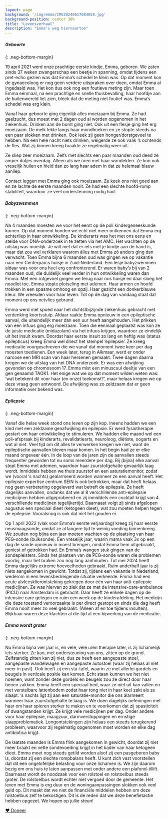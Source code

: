 ```yaml
---
layout: page
background: '/img/emma/IMG20240617084658.jpg'
background-position: center 30%
title: "Levensverhaal"
description: "Emma's weg hiernaartoe"
---
```


##### Geboorte
{: .neg-bottom-margin}

19 april 2021 werd onze prachtige eerste kindje, Emma, geboren. We zaten sinds 37 weken zwangerschap een beetje in spanning, omdat tijdens een pret-echo gezien was dat Emma’s schedel te klein was. Op dat moment kon de gynaecoloog er nog geen verdere uitspraken over doen, omdat Emma al ingedaald was. Het kon dus ook nog een foutieve meting zijn. Maar toen Emma eenmaal, na een prachtige en snelle thuisbevalling, haar hoofdje aan de buitenwereld liet zien, bleek dat de meting niet foutief was. Emma’s schedel was erg klein.

Vanaf haar geboorte ging eigenlijk alles moeizaam bij Emma. Ze had geelzucht, dus moest met 2 dagen oud al worden opgenomen in het ziekenhuis. Drinken aan de borst ging niet. Ook uit een flesje ging het erg moeizaam. De melk lekte langs haar mondhoeken en ze stopte steeds na een paar slokken met drinken. Ook leek zij geen honger/dorstgevoel te hebben. Na een hele nacht niets drinken, weigerde ze ook vaak ‘s ochtends de fles. Wat zij binnen kreeg braakte ze regelmatig weer uit.

Ze sliep zeer moeizaam. Zelfs met slechts een paar maanden oud deed ze amper dutjes overdag. Alleen als we úren met haar wandelden. Ze kon ook vreselijk huilen en hield dan zo lang haar adem in dat ze helemaal blauw aanliep.

Contact leggen met Emma ging ook moeizaam. Ze keek ons niet goed aan en ze lachte de eerste maanden nooit. Ze had een slechte hoofd-romp stabiliteit, waardoor ze veel ondersteuning nodig had.

##### Babyzwemmen
{: .neg-bottom-margin}

Na 4 maanden moesten we voor het eerst op de poli kindergeneeskunde komen. Op dat moment konden we echt niet meer ontkennen dat Emma erg achterliep in haar ontwikkeling. De kinderarts was het met ons eens en stelde voor DNA-onderzoek in te zetten via het AMC. Het wachten op de uitslag was moeilijk. Je wilt niet dat er iets met je kindje aan de hand is, maar dat zou wel verklaren waarom álles met Emma zó anders ging dan verwacht. Toen Emma bijna 6 maanden oud was gingen we op vakantie naar een Centerparcs huisje in Zuid-Nederland. Een lesje babyzwemmen aldaar was voor ons heel erg confronterend. Er waren baby’s bij van 2 maanden oud, die duidelijk veel verder in hun ontwikkeling waren dan Emma. Met een rotgevoel gingen we terug naar ons huisje en daar sloeg het noodlot toe. Emma stopte plotseling met ademen. Haar armen en hoofd trokken in een spasme omhoog en opzij. Haar gezicht een donkerblauwe kleur. We vreesden voor haar leven. Tot op de dag van vandaag staat dat moment op ons netvlies gebrand.

Emma werd met spoed naar het dichtstbijzijnde ziekenhuis gebracht met verdenking koortsstuip. Aldaar raakte Emma opnieuw in een epileptische aanval, die uiteindelijk meer dan een uur heeft aangehouden. Het prikken van een infuus ging erg moeizaam. Toen die eenmaal geplaatst was kon ze de juiste medicatie (midazolam) via het infuus krijgen, waardoor ze eindelijk uit het insult kwam. Doordat haar eerste insult zo lang en heftig was (status epilepticus) kreeg Emma wel direct het stempel ‘epilepsie’. Ze kreeg medicatie voorgeschreven die we vanaf dat moment twee keer per dag moesten toedienen. Een week later, terug in Alkmaar, werd er onder narcose een MRI scan van haar hersenen gemaakt. Twee dagen daarna kregen we de uitslag van het DNA onderzoek. Er was een afwijking gevonden op chromosoom 17. Emma mist een minuscuul deeltje van een gen genaamd TAOK1. Het enige wat we op dat moment wilden weten was: ‘wat betekent dit voor haar (en onze) toekomst?’, maar helaas kregen we op deze vraag geen antwoord. De afwijking was zo zeldzaam dat er geen informatie over bekend was.

##### Epilepsie
{: .neg-bottom-margin}

Vanaf die helse week stond ons leven op zijn kop. Ineens hadden we een kind met een zeldzame genafwijking én epilepsie. Er werd fysiotherapie gestart om haar ontwikkeling te stimuleren. We hadden elke maand wel een poli-afspraak bij kinderarts, revalidatiearts, neuroloog, diëtiste, oogarts en wat al niet. Veel tijd om dit alles te verwerken kregen we niet, want de epileptische aanvallen bleven maar komen. In het begin had ze er elke maand ongeveer één. In de loop van de jaren zijn de aanvallen steeds frequenter geworden tot nu soms meerdere per dag. Bij (bijna) elke aanval stopt Emma met ademen, waardoor haar zuurstofgehalte gevaarlijk laag wordt. Inmiddels hebben we thuis zuurstof en een saturatiemonitor, zodat we (vooral ‘s nachts) gealarmeerd worden wanneer ze een aanval heeft. Het epilepsie expertise centrum SEIN is ook betrokken, maar dat heeft helaas nog geen verbetering opgeleverd wat betreft de epilepsie. Ze heeft dagelijks aanvallen, ondanks dat we al 8 verschillende anti-epilepsie medicijnen hebben uitgeprobeerd en zij inmiddels een cocktail krijgt van 4 verschillende medicijnen tegelijkertijd. Daarnaast volgt zij sinds afgelopen augustus een speciaal dieet (ketogeen dieet), wat zou moeten helpen tegen de epilepsie. Vooralsnog is ook dat niet het gouden ei.

Op 1 april 2022 (vlak voor Emma’s eerste verjaardag) kreeg zij haar eerste neusmaagsonde, omdat ze al langere tijd te weinig voeding binnenkreeg. We zouden nog bijna een jaar moeten wachten op de plaatsing van haar PEG-sonde (buiksonde). Een vreselijk jaar, waarin mama vaak 3x op een dag de sonde opnieuw in moest brengen, omdat Emma hem uitgebraakt, geniest of getrokken had. En Emma’s wangen stuk gingen van de sondepleisters. Sinds het plaatsen van de PEG-sonde waren die problemen voorbij, maar het braken zou nog lang aanhouden. Tot mei 2024 heeft Emma dagelijks extreme hoeveelheden gebraakt. Ruim anderhalf jaar is zij niets aangekomen in gewicht. Totdat zij, tijdens een vakantie in Nederland, wederom in een levensbedreigende situatie verkeerde. Emma had een acute alvleesklierontsteking gekregen door één van haar anti-epilepsie medicijnen. Ze was hiervan zo ziek dat ze met de intensive-care-ambulance (PICU) naar Amsterdam is gebracht. Daar heeft ze enkele dagen op de intensive care gelegen en ruim een week op de kinderafdeling. Het medicijn die deze toestand veroorzaakte is per direct gestopt en sinds die dag heeft Emma nooit meer zo veel gebraakt. (Alleen af en toe tijdens insulten). Blijkbaar waren deze klachten al die tijd al een bijwerking van de medicatie.

##### Emma wordt groter
{: .neg-bottom-margin}

Nu Emma bijna vier jaar is, en vele, vele uren therapie later, is zij lichamelijk iets sterker. Ze kan, met ondersteuning van ons, zitten op de grond. Zelfstandig zitten kan zij niet, dus ze heeft een aangepaste stoel, aangepaste wandelwagen en aangepaste autostoel (waar zij helaas al niet meer in past). Ook heeft zij een sta-tafel, waarin ze met allerlei gordels en beugels in verticale positie kan komen. Echt staan kunnen we het niet noemen, want zonder deze gordels en beugels zou ze direct door haar benen zakken. Emma heeft een speciaal bed, waar ze niet uit kan vallen en met verstelbare lattenbodem zodat haar tong niet in haar keel zakt als ze slaapt. ‘s nachts ligt zij aan een saturatie-monitor die ons alarmeert wanneer haar zuurstofgehalte te laag is. We doen dagelijks oefeningen met haar om haar spieren sterker te maken en te voorkomen dat zij spasticiteit of dwangstanden krijgt. Ze krijgt vele medicijnen per dag. Onder andere voor haar epilepsie, maagzuur, darmverstoppingen en ernstige slaapproblematiek. Longontstekingen zijn helaas een steeds terugkerend probleem, waarvoor zij regelmatig opgenomen moet worden en elke dag antibiotica krijgt.

De laatste maanden is Emma flink aangekomen in gewicht, doordat zij niet meer braakt en vette sondevoeding krijgt in het kader van haar ketogeen dieet. Emma moet nog steeds getild worden alsof zij een pasgeboren baby is, doordat zij een slechte rompbalans heeft. U kunt zich vast voorstellen dat dit een ongelofelijke belasting voor onze lichamen is. We zijn daarom bezig om ons huis te laten aanpassen met onder andere een plafond-tillift. Daarnaast wordt de noodzaak voor een rolstoel en rolstoelbus steeds groter. De rolstoelbus wordt echter niet vergoed door de gemeente. Het leven met Emma is erg duur en de woningaanpassingen slokken ook veel geld op. Dit maakt dat we niet de financiële middelen hebben om deze rolstoelbus zelf te bekostigen. Dit is de reden dat we deze benefietactie hebben opgezet. We hopen op jullie steun!


<a class="btn-xl btn-danger col-5" href="{{ site.doneerurl }}">&#10084;&#65038; Doneer</a>

